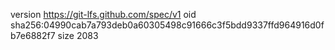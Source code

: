 version https://git-lfs.github.com/spec/v1
oid sha256:04990cab7a793deb0a60305498c91666c3f5bdd9337ffd964916d0fb7e6882f7
size 2083
